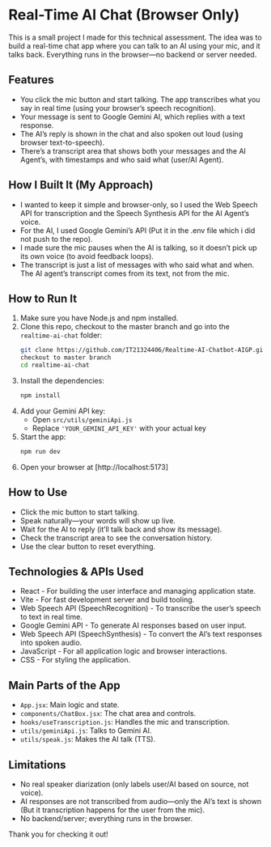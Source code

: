 # Real-Time AI Chat (Browser Only)

This is a small project I made for this technical assessment. The idea was to build a real-time chat app where you can talk to an AI using your mic, and it talks back. Everything runs in the browser—no backend or server needed.

## Features
- You click the mic button and start talking. The app transcribes what you say in real time (using your browser’s speech recognition).
- Your message is sent to Google Gemini AI, which replies with a text response.
- The AI’s reply is shown in the chat and also spoken out loud (using browser text-to-speech).
- There’s a transcript area that shows both your messages and the AI Agent’s, with timestamps and who said what (user/AI Agent).

## How I Built It (My Approach)
- I wanted to keep it simple and browser-only, so I used the Web Speech API for transcription and the Speech Synthesis API for the AI Agent’s voice.
- For the AI, I used Google Gemini’s API (Put it in the .env file which i did not push to the repo).
- I made sure the mic pauses when the AI is talking, so it doesn’t pick up its own voice (to avoid feedback loops).
- The transcript is just a list of messages with who said what and when. The AI agent’s transcript comes from its text, not from the mic.


## How to Run It
1. Make sure you have Node.js and npm installed. 
2. Clone this repo, checkout to the master branch and go into the `realtime-ai-chat` folder:
   ```bash
   git clone https://github.com/IT21324406/Realtime-AI-Chatbot-AIGP.git
   checkout to master branch
   cd realtime-ai-chat
   ```
3. Install the dependencies:
   ```bash
   npm install
   ```
4. Add your Gemini API key:
   - Open `src/utils/geminiApi.js`
   - Replace `'YOUR_GEMINI_API_KEY'` with your actual key
5. Start the app:
   ```bash
   npm run dev
   ```
6. Open your browser at [http://localhost:5173]

## How to Use
- Click the mic button to start talking.
- Speak naturally—your words will show up live.
- Wait for the AI to reply (it’ll talk back and show its message).
- Check the transcript area to see the conversation history.
- Use the clear button to reset everything.

## Technologies & APIs Used
- React - For building the user interface and managing application state.
- Vite - For fast development server and build tooling.
- Web Speech API (SpeechRecognition) - To transcribe the user’s speech to text in real time.
- Google Gemini API - To generate AI responses based on user input.
- Web Speech API (SpeechSynthesis) - To convert the AI’s text responses into spoken audio.
- JavaScript - For all application logic and browser interactions.
- CSS - For styling the application.

## Main Parts of the App
- `App.jsx`: Main logic and state.
- `components/ChatBox.jsx`: The chat area and controls.
- `hooks/useTranscription.js`: Handles the mic and transcription.
- `utils/geminiApi.js`: Talks to Gemini AI.
- `utils/speak.js`: Makes the AI talk (TTS).

## Limitations
- No real speaker diarization (only labels user/AI based on source, not voice).
- AI responses are not transcribed from audio—only the AI’s text is shown (But it transcription happens for the user from the mic).
- No backend/server; everything runs in the browser.

Thank you for checking it out!
